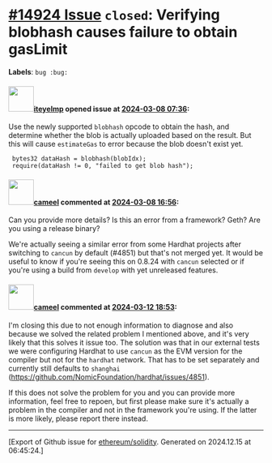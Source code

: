 # [\#14924 Issue](https://github.com/ethereum/solidity/issues/14924) `closed`: Verifying blobhash causes failure to obtain gasLimit
**Labels**: `bug :bug:`


#### <img src="https://avatars.githubusercontent.com/u/6647261?v=4" width="50">[iteyelmp](https://github.com/iteyelmp) opened issue at [2024-03-08 07:36](https://github.com/ethereum/solidity/issues/14924):

Use the newly supported `blobhash` opcode to obtain the hash, and determine whether the blob is actually uploaded based on the result. But this will cause `estimateGas` to error because the blob doesn't exist yet.

```
 bytes32 dataHash = blobhash(blobIdx);
 require(dataHash != 0, "failed to get blob hash");
```

#### <img src="https://avatars.githubusercontent.com/u/137030?v=4" width="50">[cameel](https://github.com/cameel) commented at [2024-03-08 16:56](https://github.com/ethereum/solidity/issues/14924#issuecomment-1986056494):

Can you provide more details? Is this an error from a framework? Geth?
Are you using a release binary?

We're actually seeing a similar error from some Hardhat projects after switching to `cancun` by default (#4851) but that's not merged yet. It would be useful to know if you're seeing this on 0.8.24 with `cancun` selected or if you're using a build from `develop` with yet unreleased features.

#### <img src="https://avatars.githubusercontent.com/u/137030?v=4" width="50">[cameel](https://github.com/cameel) commented at [2024-03-12 18:53](https://github.com/ethereum/solidity/issues/14924#issuecomment-1992334959):

I'm closing this due to not enough information to diagnose and also because we solved the related problem I mentioned above, and it's very likely that this solves it issue too. The solution was that in our external tests we were configuring Hardhat to use `cancun` as the EVM version for the compiler but not for the `hardhat` network. That has to be set separately and currently still defaults to `shanghai` (https://github.com/NomicFoundation/hardhat/issues/4851).

If this does not solve the problem for you and you can provide more information, feel free to repoen, but first please make sure it's actually a problem in the compiler and not in the framework you're using. If the latter is more likely, please report there instead.


-------------------------------------------------------------------------------



[Export of Github issue for [ethereum/solidity](https://github.com/ethereum/solidity). Generated on 2024.12.15 at 06:45:24.]
